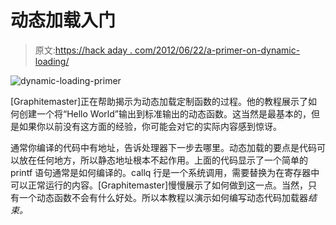 # 动态加载入门

> 原文:[https://hack aday . com/2012/06/22/a-primer-on-dynamic-loading/](https://hackaday.com/2012/06/22/a-primer-on-dynamic-loading/)

![](../Images/e040ef23ea541f861814087da739c2f2.png "dynamic-loading-primer")

[Graphitemaster]正在帮助揭示为动态加载定制函数的过程。他的教程展示了如何创建一个将“Hello World”输出到标准输出的动态函数。这当然是最基本的，但是如果你以前没有这方面的经验，你可能会对它的实际内容感到惊讶。

通常你编译的代码中有地址，告诉处理器下一步去哪里。动态加载的要点是代码可以放在任何地方，所以静态地址根本不起作用。上面的代码显示了一个简单的 printf 语句通常是如何编译的。callq 行是一个系统调用，需要替换为在寄存器中可以正常运行的内容。[Graphitemaster]慢慢展示了如何做到这一点。当然，只有一个动态函数不会有什么好处。所以本教程以演示如何编写动态代码加载器*结束。*